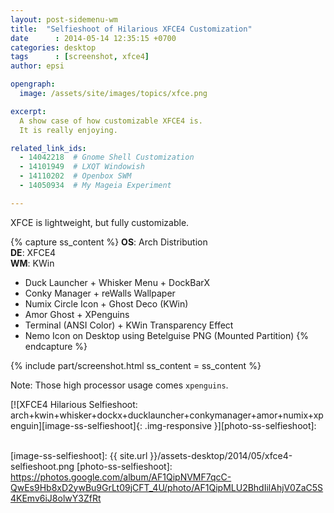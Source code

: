 ```yaml
---
layout: post-sidemenu-wm
title:  "Selfieshoot of Hilarious XFCE4 Customization"
date      : 2014-05-14 12:35:15 +0700
categories: desktop
tags      : [screenshot, xfce4]
author: epsi

opengraph:
  image: /assets/site/images/topics/xfce.png

excerpt:
  A show case of how customizable XFCE4 is.
  It is really enjoying.

related_link_ids: 
  - 14042218  # Gnome Shell Customization
  - 14101949  # LXQT Windowish
  - 14110202  # Openbox SWM
  - 14050934  # My Mageia Experiment

---
```


XFCE is lightweight, but fully customizable.

{% capture ss_content %}
<strong>OS</strong>: Arch Distribution<br/>
<strong>DE</strong>: XFCE4<br/>
<strong>WM</strong>: KWin<br/>
  + Duck Launcher + Whisker Menu + DockBarX<br/>
  + Conky Manager + reWalls Wallpaper<br/>
  + Numix Circle Icon + Ghost Deco (KWin)<br/>
  + Amor Ghost + XPenguins<br/>
  + Terminal (ANSI Color) + KWin Transparency Effect<br/>
  + Nemo Icon on Desktop using Betelguise PNG (Mounted Partition)
{% endcapture %}

{% include part/screenshot.html ss_content = ss_content %}


Note: Those high processor usage comes <code>xpenguins</code>.

[![XFCE4 Hilarious Selfieshoot: arch+kwin+whisker+dockx+ducklauncher+conkymanager+amor+numix+xpenguin][image-ss-selfieshoot]{: .img-responsive }][photo-ss-selfieshoot]: 
<br/><br/>


[//]: <> ( -- -- -- links below -- -- -- )

[image-ss-selfieshoot]: {{ site.url }}/assets-desktop/2014/05/xfce4-selfieshoot.png
[photo-ss-selfieshoot]: https://photos.google.com/album/AF1QipNVMF7qcC-QwEs9Hb8xD2ywBu9GrLt09jCFT_4U/photo/AF1QipMLU2BhdIilAhjV0ZaC5S4KEmv6iJ8olwY3ZfRt
